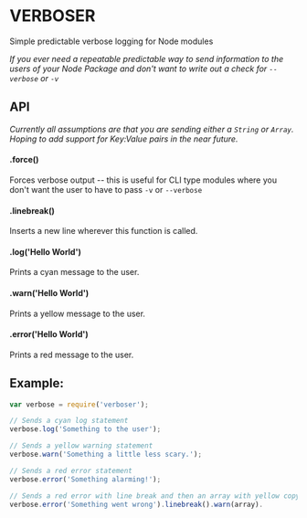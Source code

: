 # VERBOSER
Simple predictable verbose logging for Node modules

*If you ever need a repeatable predictable way to send information to the users of your Node Package and don't want to write out a check for `--verbose` or `-v`*

## API
*Currently all assumptions are that you are sending either a `String` or `Array`. Hoping to add support for Key:Value pairs in the near future.*

#### .force()
Forces verbose output -- this is useful for CLI type modules where you don't want the user to have to pass `-v` or `--verbose`

#### .linebreak()
Inserts a new line wherever this function is called.

#### .log('Hello World')
Prints a cyan message to the user.

#### .warn('Hello World')
Prints a yellow message to the user.

#### .error('Hello World')
Prints a red message to the user.

## Example:
```javascript
var verbose = require('verboser');

// Sends a cyan log statement
verbose.log('Something to the user');

// Sends a yellow warning statement
verbose.warn('Something a little less scary.');

// Sends a red error statement
verbose.error('Something alarming!');

// Sends a red error with line break and then an array with yellow copy.
verbose.error('Something went wrong').linebreak().warn(array).
```
